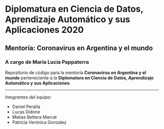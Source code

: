# Diplomatura en Ciencia de Datos, Aprendizaje Automático y sus Aplicaciones 2020

## Mentoría: Coronavirus en Argentina y el mundo

### A cargo de María Lucía Pappaterra

Repositorio de código para la mentoría **Coronavirus en Argentina y el mundo** perteneciente a la **Diplomatura en Ciencia de Datos, Aprendizaje Automático y sus Aplicaciones**.

------------
*Integrantes del equipo:*

- Daniel Peralta
- Lucas Didone
- Matias Bettera Marcat
- Patricia Verónica Gonzalez

